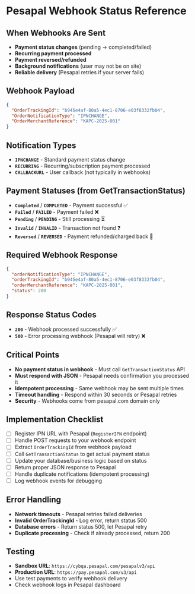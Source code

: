 # Pesapal Webhook Status Reference

## When Webhooks Are Sent
- **Payment status changes** (pending → completed/failed)
- **Recurring payment processed** 
- **Payment reversed/refunded**
- **Background notifications** (user may not be on site)
- **Reliable delivery** (Pesapal retries if your server fails)

## Webhook Payload
```json
{
  "OrderTrackingId": "b945e4af-80a5-4ec1-8706-e03f8332fb04",
  "OrderNotificationType": "IPNCHANGE", 
  "OrderMerchantReference": "KAPC-2025-001"
}
```

## Notification Types
- **`IPNCHANGE`** - Standard payment status change
- **`RECURRING`** - Recurring/subscription payment processed
- **`CALLBACKURL`** - User callback (not typically in webhooks)

## Payment Statuses (from GetTransactionStatus)
- **`Completed`** / **`COMPLETED`** - Payment successful ✅
- **`Failed`** / **`FAILED`** - Payment failed ❌
- **`Pending`** / **`PENDING`** - Still processing ⏳
- **`Invalid`** / **`INVALID`** - Transaction not found ❓
- **`Reversed`** / **`REVERSED`** - Payment refunded/charged back 🔄

## Required Webhook Response
```json
{
  "orderNotificationType": "IPNCHANGE",
  "orderTrackingId": "b945e4af-80a5-4ec1-8706-e03f8332fb04", 
  "orderMerchantReference": "KAPC-2025-001",
  "status": 200
}
```

## Response Status Codes
- **`200`** - Webhook processed successfully ✅
- **`500`** - Error processing webhook (Pesapal will retry) ❌

## Critical Points
- **No payment status in webhook** - Must call `GetTransactionStatus` API
- **Must respond with JSON** - Pesapal needs confirmation you processed it
- **Idempotent processing** - Same webhook may be sent multiple times
- **Timeout handling** - Respond within 30 seconds or Pesapal retries
- **Security** - Webhooks come from pesapal.com domain only

## Implementation Checklist
- [ ] Register IPN URL with Pesapal (`RegisterIPN` endpoint)
- [ ] Handle POST requests to your webhook endpoint
- [ ] Extract `OrderTrackingId` from webhook payload
- [ ] Call `GetTransactionStatus` to get actual payment status
- [ ] Update your database/business logic based on status
- [ ] Return proper JSON response to Pesapal
- [ ] Handle duplicate notifications (idempotent processing)
- [ ] Log webhook events for debugging

## Error Handling
- **Network timeouts** - Pesapal retries failed deliveries
- **Invalid OrderTrackingId** - Log error, return status 500
- **Database errors** - Return status 500, let Pesapal retry
- **Duplicate processing** - Check if already processed, return 200

## Testing
- **Sandbox URL**: `https://cybqa.pesapal.com/pesapalv3/api`
- **Production URL**: `https://pay.pesapal.com/v3/api`
- Use test payments to verify webhook delivery
- Check webhook logs in Pesapal dashboard